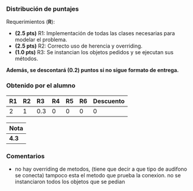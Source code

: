 ﻿### Distribución de puntajes

Requerimientos (**R**):

* **(2.5 pts)** R1: Implementación de todas las clases necesarias para modelar el problema.
* **(2.5 pts)** R2: Correcto uso de herencia y overriding.
* **(1.0 pts)** R3: Se instancian los objetos pedidos y se ejecutan sus métodos.


**Además, se descontará (0.2) puntos si no sigue formato de entrega.**

### Obtenido por el alumno
| R1 | R2 | R3 | R4 | R5 | R6 | Descuento |
|:---|:---|:---|:---|:---|:---|:----------|
| 2 | 1 | 0.3 | 0 | 0 | 0 | 0 |

| Nota |
|:-----|
| **4.3** |

### Comentarios

* no hay overriding de metodos, (tiene que decir a que tipo de audifono se conecta) tampoco esta el metodo que prueba
la conexion. no se instanciaron todos los objetos que se pedian
